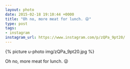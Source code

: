 ```yaml
---
layout: photo
date: 2015-02-18 19:10:44 +0000
title: "Oh no, more meat for lunch. 😜"
type: post
tags:
- instagram
instagram_url: https://www.instagram.com/p/zQPa_9pt20/
---
```


{% picture u-photo img/zQPa_9pt20.jpg %}

Oh no, more meat for lunch. 😜
